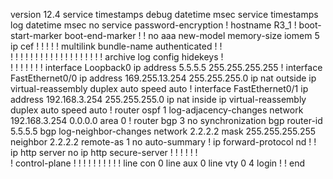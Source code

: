 version 12.4
service timestamps debug datetime msec
service timestamps log datetime msec
no service password-encryption
!
hostname R3_1
!
boot-start-marker
boot-end-marker
!
!
no aaa new-model
memory-size iomem 5
ip cef
!
!
!
!
!
multilink bundle-name authenticated
!
!         
!
!
!
!
!
!
!
!
!
!
!
!
!
!
!
!
!
!
!
archive
 log config
  hidekeys
!         
!
!
!
!
!
!
!
interface Loopback0
 ip address 5.5.5.5 255.255.255.255
!
interface FastEthernet0/0
 ip address 169.255.13.254 255.255.255.0
 ip nat outside
 ip virtual-reassembly
 duplex auto
 speed auto
!
interface FastEthernet0/1
 ip address 192.168.3.254 255.255.255.0
 ip nat inside
 ip virtual-reassembly
 duplex auto
 speed auto
!
router ospf 1
 log-adjacency-changes
 network 192.168.3.254 0.0.0.0 area 0
!
router bgp 3
 no synchronization
  bgp router-id 5.5.5.5
 bgp log-neighbor-changes
 network 2.2.2.2 mask 255.255.255.255
 neighbor 2.2.2.2 remote-as 1
 no auto-summary
!
ip forward-protocol nd
!
!
ip http server
no ip http secure-server
!
!
!
!
!
!         
!
control-plane
!
!
!
!
!
!
!
!
!
!
line con 0
line aux 0
line vty 0 4
 login
!
!
end